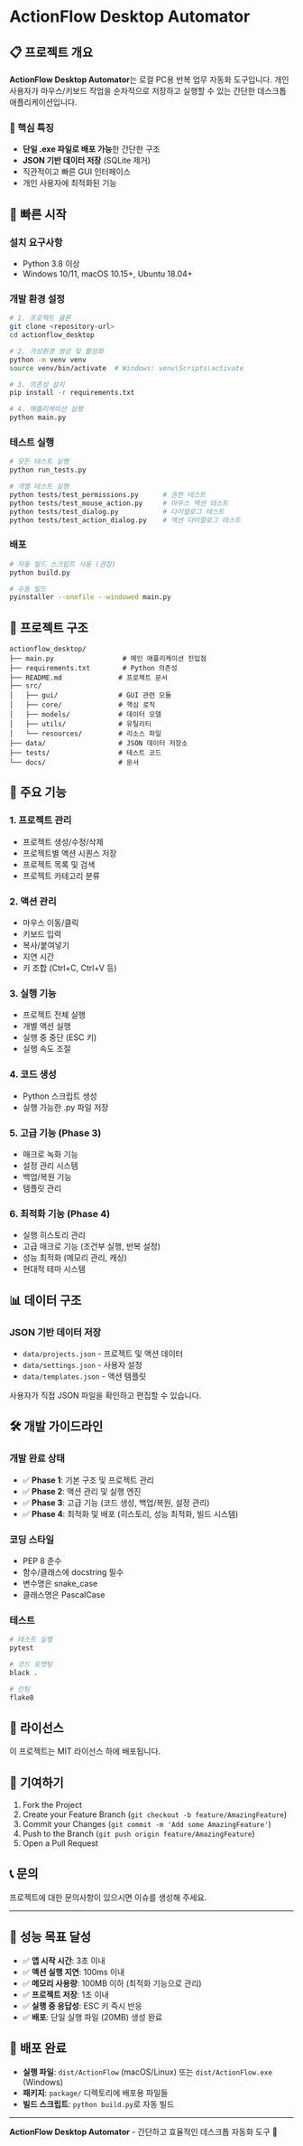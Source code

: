 # ActionFlow Desktop Automator

## 📋 프로젝트 개요

**ActionFlow Desktop Automator**는 로컬 PC용 반복 업무 자동화 도구입니다. 개인 사용자가 마우스/키보드 작업을 순차적으로 저장하고 실행할 수 있는 간단한 데스크톱 애플리케이션입니다.

### 🎯 핵심 특징
- **단일 .exe 파일로 배포 가능**한 간단한 구조
- **JSON 기반 데이터 저장** (SQLite 제거)
- 직관적이고 빠른 GUI 인터페이스
- 개인 사용자에 최적화된 기능

## 🚀 빠른 시작

### 설치 요구사항
- Python 3.8 이상
- Windows 10/11, macOS 10.15+, Ubuntu 18.04+

### 개발 환경 설정
```bash
# 1. 프로젝트 클론
git clone <repository-url>
cd actionflow_desktop

# 2. 가상환경 생성 및 활성화
python -m venv venv
source venv/bin/activate  # Windows: venv\Scripts\activate

# 3. 의존성 설치
pip install -r requirements.txt

# 4. 애플리케이션 실행
python main.py
```

### 테스트 실행
```bash
# 모든 테스트 실행
python run_tests.py

# 개별 테스트 실행
python tests/test_permissions.py      # 권한 테스트
python tests/test_mouse_action.py     # 마우스 액션 테스트
python tests/test_dialog.py           # 다이얼로그 테스트
python tests/test_action_dialog.py    # 액션 다이얼로그 테스트
```

### 배포
```bash
# 자동 빌드 스크립트 사용 (권장)
python build.py

# 수동 빌드
pyinstaller --onefile --windowed main.py
```

## 📁 프로젝트 구조

```
actionflow_desktop/
├── main.py                 # 메인 애플리케이션 진입점
├── requirements.txt        # Python 의존성
├── README.md              # 프로젝트 문서
├── src/
│   ├── gui/               # GUI 관련 모듈
│   ├── core/              # 핵심 로직
│   ├── models/            # 데이터 모델
│   ├── utils/             # 유틸리티
│   └── resources/         # 리소스 파일
├── data/                  # JSON 데이터 저장소
├── tests/                 # 테스트 코드
└── docs/                  # 문서
```

## 🎯 주요 기능

### 1. 프로젝트 관리
- 프로젝트 생성/수정/삭제
- 프로젝트별 액션 시퀀스 저장
- 프로젝트 목록 및 검색
- 프로젝트 카테고리 분류

### 2. 액션 관리
- 마우스 이동/클릭
- 키보드 입력
- 복사/붙여넣기
- 지연 시간
- 키 조합 (Ctrl+C, Ctrl+V 등)

### 3. 실행 기능
- 프로젝트 전체 실행
- 개별 액션 실행
- 실행 중 중단 (ESC 키)
- 실행 속도 조절

### 4. 코드 생성
- Python 스크립트 생성
- 실행 가능한 .py 파일 저장

### 5. 고급 기능 (Phase 3)
- 매크로 녹화 기능
- 설정 관리 시스템
- 백업/복원 기능
- 템플릿 관리

### 6. 최적화 기능 (Phase 4)
- 실행 히스토리 관리
- 고급 매크로 기능 (조건부 실행, 반복 설정)
- 성능 최적화 (메모리 관리, 캐싱)
- 현대적 테마 시스템

## 📊 데이터 구조

### JSON 기반 데이터 저장
- `data/projects.json` - 프로젝트 및 액션 데이터
- `data/settings.json` - 사용자 설정
- `data/templates.json` - 액션 템플릿

사용자가 직접 JSON 파일을 확인하고 편집할 수 있습니다.

## 🛠️ 개발 가이드라인

### 개발 완료 상태
- ✅ **Phase 1**: 기본 구조 및 프로젝트 관리
- ✅ **Phase 2**: 액션 관리 및 실행 엔진
- ✅ **Phase 3**: 고급 기능 (코드 생성, 백업/복원, 설정 관리)
- ✅ **Phase 4**: 최적화 및 배포 (히스토리, 성능 최적화, 빌드 시스템)

### 코딩 스타일
- PEP 8 준수
- 함수/클래스에 docstring 필수
- 변수명은 snake_case
- 클래스명은 PascalCase

### 테스트
```bash
# 테스트 실행
pytest

# 코드 포맷팅
black .

# 린팅
flake8
```

## 📝 라이선스

이 프로젝트는 MIT 라이선스 하에 배포됩니다.

## 🤝 기여하기

1. Fork the Project
2. Create your Feature Branch (`git checkout -b feature/AmazingFeature`)
3. Commit your Changes (`git commit -m 'Add some AmazingFeature'`)
4. Push to the Branch (`git push origin feature/AmazingFeature`)
5. Open a Pull Request

## 📞 문의

프로젝트에 대한 문의사항이 있으시면 이슈를 생성해 주세요.

---

## 🎯 성능 목표 달성

- ✅ **앱 시작 시간**: 3초 이내
- ✅ **액션 실행 지연**: 100ms 이내
- ✅ **메모리 사용량**: 100MB 이하 (최적화 기능으로 관리)
- ✅ **프로젝트 저장**: 1초 이내
- ✅ **실행 중 응답성**: ESC 키 즉시 반응
- ✅ **배포**: 단일 실행 파일 (20MB) 생성 완료

## 🚀 배포 완료

- **실행 파일**: `dist/ActionFlow` (macOS/Linux) 또는 `dist/ActionFlow.exe` (Windows)
- **패키지**: `package/` 디렉토리에 배포용 파일들
- **빌드 스크립트**: `python build.py`로 자동 빌드

---

**ActionFlow Desktop Automator** - 간단하고 효율적인 데스크톱 자동화 도구 🚀 